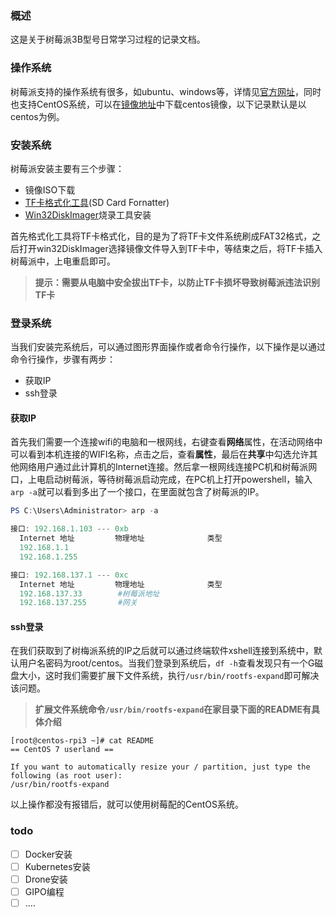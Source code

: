 ### 概述

这是关于树莓派3B型号日常学习过程的记录文档。

### 操作系统

树莓派支持的操作系统有很多，如ubuntu、windows等，详情见[官方网址](https://www.raspberrypi.org/downloads/)，同时也支持CentOS系统，可以在[镜像地址](http://mirror.centos.org/altarch/7/isos/armhfp/)中下载centos镜像，以下记录默认是以centos为例。

### 安装系统

树莓派安装主要有三个步骤：

* 镜像ISO下载
* [TF卡格式化工具](https://www.sdcard.org/downloads/formatter_4/)(SD Card Fornatter)
* [Win32DiskImager](https://sourceforge.net/projects/win32diskimager/)烧录工具安装

首先格式化工具将TF卡格式化，目的是为了将TF卡文件系统刷成FAT32格式，之后打开win32DiskImager选择镜像文件导入到TF卡中，等结束之后，将TF卡插入树莓派中，上电重启即可。

> **提示：需要从电脑中安全拔出TF卡，以防止TF卡损坏导致树莓派违法识别TF卡**

### 登录系统

当我们安装完系统后，可以通过图形界面操作或者命令行操作，以下操作是以通过命令行操作，步骤有两步：

* 获取IP
* ssh登录

#### 获取IP

首先我们需要一个连接wifi的电脑和一根网线，右键查看**网络**属性，在活动网络中可以看到本机连接的WIFI名称，点击之后，查看**属性**，最后在**共享**中勾选允许其他网络用户通过此计算机的Internet连接。然后拿一根网线连接PC机和树莓派网口，上电启动树莓派，等待树莓派启动完成，在PC机上打开powershell，输入`arp -a`就可以看到多出了一个接口，在里面就包含了树莓派的IP。

```powershell
PS C:\Users\Administrator> arp -a

接口: 192.168.1.103 --- 0xb
  Internet 地址         物理地址              类型
  192.168.1.1           
  192.168.1.255         

接口: 192.168.137.1 --- 0xc
  Internet 地址         物理地址              类型
  192.168.137.33        #树莓派地址  
  192.168.137.255       #网关
```

#### ssh登录

在我们获取到了树梅派系统的IP之后就可以通过终端软件xshell连接到系统中，默认用户名密码为root/centos。当我们登录到系统后，`df -h`查看发现只有一个G磁盘大小，这时我们需要扩展下文件系统，执行`/usr/bin/rootfs-expand`即可解决该问题。

> **扩展文件系统命令`/usr/bin/rootfs-expand`在家目录下面的README有具体介绍**

```SHE
[root@centos-rpi3 ~]# cat README
== CentOS 7 userland ==

If you want to automatically resize your / partition, just type the following (as root user):
/usr/bin/rootfs-expand
```

以上操作都没有报错后，就可以使用树莓配的CentOS系统。

### todo

- [ ] Docker安装
- [ ] Kubernetes安装
- [ ] Drone安装
- [ ] GIPO编程
- [ ] ....